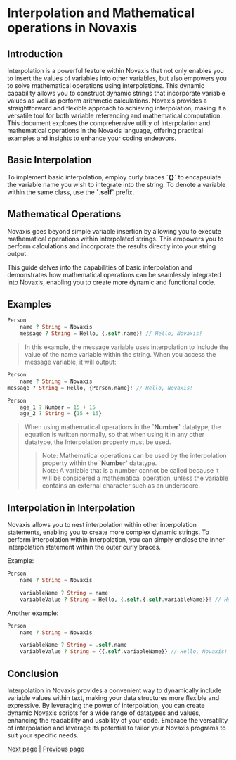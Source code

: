 # Interpolation and Mathematical operations in Novaxis

## Introduction

Interpolation is a powerful feature within Novaxis that not only enables you to insert the values of variables into other variables, but also empowers you to solve mathematical operations using interpolations. This dynamic capability allows you to construct dynamic strings that incorporate variable values as well as perform arithmetic calculations. Novaxis provides a straightforward and flexible approach to achieving interpolation, making it a versatile tool for both variable referencing and mathematical computation. This document explores the comprehensive utility of interpolation and mathematical operations in the Novaxis language, offering practical examples and insights to enhance your coding endeavors.

## Basic Interpolation

To implement basic interpolation, employ curly braces **\`{}\`** to encapsulate the variable name you wish to integrate into the string. To denote a variable within the same class, use the **\`.self\`** prefix.

## Mathematical Operations

Novaxis goes beyond simple variable insertion by allowing you to execute mathematical operations within interpolated strings. This empowers you to perform calculations and incorporate the results directly into your string output.

This guide delves into the capabilities of basic interpolation and demonstrates how mathematical operations can be seamlessly integrated into Novaxis, enabling you to create more dynamic and functional code.

## Examples
```PHP
Person
    name ? String = Novaxis
    message ? String = Hello, {.self.name}! // Hello, Novaxis!
```
> In this example, the message variable uses interpolation to include the value of the name variable within the string. When you access the message variable, it will output:
```PHP
Person
    name ? String = Novaxis
message ? String = Hello, {Person.name}! // Hello, Novaxis!
```
```PHP
Person
    age_1 ? Number = 15 + 15
    age_2 ? String = {15 + 15}
```
> When using mathematical operations in the **\`Number\`** datatype, the equation is written normally, so that when using it in any other datatype, the Interpolation property must be used.
>> Note: Mathematical operations can be used by the interpolation property within the **\`Number\`** datatype.
>> <br>Note: A variable that is a number cannot be called because it will be considered a mathematical operation, unless the variable contains an external character such as an underscore.

## Interpolation in Interpolation

Novaxis allows you to nest interpolation within other interpolation statements, enabling you to create more complex dynamic strings. To perform interpolation within interpolation, you can simply enclose the inner interpolation statement within the outer curly braces.

Example:
```PHP
Person
    name ? String = Novaxis

    variableName ? String = name
    variableValue ? String = Hello, {.self.{.self.variableName}}! // Hello, Novaxis!
```
Another example:
```PHP
Person
    name ? String = Novaxis

    variableName ? String = .self.name
    variableValue ? String = {{.self.variableName}} // Hello, Novaxis!
```

## Conclusion

Interpolation in Novaxis provides a convenient way to dynamically include variable values within text, making your data structures more flexible and expressive. By leveraging the power of interpolation, you can create dynamic Novaxis scripts for a wide range of datatypes and values, enhancing the readability and usability of your code. Embrace the versatility of interpolation and leverage its potential to tailor your Novaxis programs to suit your specific needs.

[Next page](document-009.md) | [Previous page](document-007.md)
